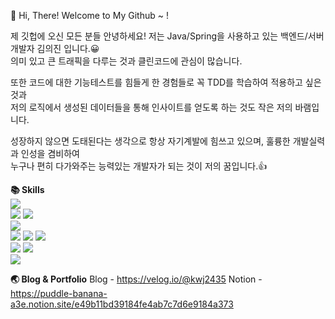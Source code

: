 👋 Hi, There! Welcome to My Github ~ !  

제 깃헙에 오신 모든 분들 안녕하세요!
저는 Java/Spring을 사용하고 있는 백엔드/서버 개발자 김의진 입니다.😀  
의미 있고 큰 트래픽을 다루는 것과 클린코드에 관심이 많습니다.

또한 코드에 대한 기능테스트를 힘들게 한 경험들로 꼭 TDD를 학습하여 적용하고 싶은 것과  
저의 로직에서 생성된 데이터들을 통해 인사이트를 얻도록 하는 것도 작은 저의 바램입니다.

성장하지 않으면 도태된다는 생각으로 항상 자기계발에 힘쓰고 있으며, 훌륭한 개발실력과 인성을 겸비하여  
누구나 편히 다가와주는 능력있는 개발자가 되는 것이 저의 꿈입니다.👍

 **📚 Skills**  
<img src="https://img.shields.io/badge/Java-007396?style=flat-square&logo=java&logoColor=white"/>  
<img src="https://img.shields.io/badge/Spring Boot-6DB33F?style=flat-square&logo=spring&logoColor=white"/> <img src="https://img.shields.io/badge/Spring Data JPA-6DB33F?style=flat-square&logo=spring&logoColor=white"/>  
<img src="https://img.shields.io/badge/Auzre-0078D4?style=flat-square&logo=microsoft azure&logoColor=white"/>  
<img src="https://img.shields.io/badge/My Sql-4479A1?style=flat-square&logo=spring&logoColor=white"/> <img src="https://img.shields.io/badge/MariaDB-003545?style=flat-square&logo=mariadb&logoColor=white"/> 
 <img src="https://img.shields.io/badge/jenkins-D24939?style=flat-square&logo=jenkins&logoColor=white"/>  
  <img src="https://img.shields.io/badge/git-F05032?style=flat-square&logo=git&logoColor=white"/> <img src="https://img.shields.io/badge/github-181717?style=flat-square&logo=github&logoColor=white"/>  
  <img src="https://img.shields.io/badge/sourcetree-0052CC?style=flat-square&logo=sourcetree&logoColor=white"/>

**🌏 Blog & Portfolio**
Blog - https://velog.io/@kwj2435
Notion - https://puddle-banana-a3e.notion.site/e49b11bd39184fe4ab7c7d6e9184a373
